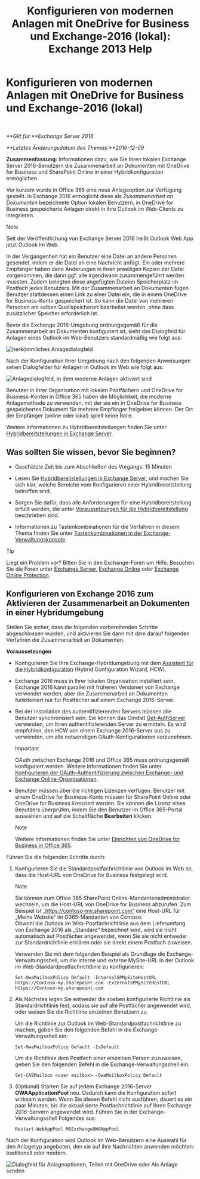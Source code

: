 ﻿---
title: 'Konfigurieren von modernen Anlagen mit OneDrive for Business und Exchange-2016 (lokal): Exchange 2013 Help'
TOCTitle: Konfigurieren von modernen Anlagen mit OneDrive for Business und Exchange-2016 (lokal)
ms:assetid: 799518aa-7cfe-4708-92ee-98057ff168f5
ms:mtpsurl: https://technet.microsoft.com/de-de/library/Mt589761(v=EXCHG.150)
ms:contentKeyID: 70319586
ms.date: 01/03/2018
mtps_version: v=EXCHG.150
ms.translationtype: HT
---

# Konfigurieren von modernen Anlagen mit OneDrive for Business und Exchange-2016 (lokal)

 

_**Gilt für:**Exchange Server 2016_

_**Letztes Änderungsdatum des Themas:**2016-12-09_

**Zusammenfassung:** Informationen dazu, wie Sie Ihren lokalen Exchange Server 2016-Benutzern die Zusammenarbeit an Dokumenten mit OneDrive for Business und SharePoint Online in einer Hybridkonfiguration ermöglichen.

Vor kurzem wurde in Office 365 eine neue Anlageoption zur Verfügung gestellt. In Exchange 2016 ermöglicht diese als *Zusammenarbeit an Dokumenten* bezeichnete Option lokalen Benutzern, in OneDrive for Business gespeicherte Anlagen direkt in ihre Outlook im Web-Clients zu integrieren.


> [!NOTE]
> Seit der Veröffentlichung von Exchange Server 2016 heißt Outlook Web App jetzt Outlook im Web.



In der Vergangenheit hat ein Benutzer eine Datei an andere Personen gesendet, indem er die Datei an eine Nachricht anfügt. Ein oder mehrere Empfänger haben dann Änderungen in ihren jeweiligen Kopien der Datei vorgenommen, die dann ggf. alle irgendwann zusammengeführt werden mussten. Zudem belegten diese angefügten Dateien Speicherplatz im Postfach jedes Benutzers. Mit der Zusammenarbeit an Dokumenten fügen Benutzer stattdessen einen Link zu einer Datei ein, die in einem OneDrive for Business-Konto gespeichert ist. So kann die Datei von mehreren Personen am selben Quellspeicherort bearbeitet werden, ohne dass zusätzlicher Speicher erforderlich ist.

Bevor die Exchange 2016-Umgebung ordnungsgemäß für die Zusammenarbeit an Dokumenten konfiguriert ist, sieht das Dialogfeld für Anlagen eines Outlook im Web-Benutzers standardmäßig wie folgt aus:

![herkömmliches Anlagedialogfeld](images/Mt589761.f8c74d70-42f9-48c6-b263-ce6cef8591a8(EXCHG.150).png "herkömmliches Anlagedialogfeld")

Nach der Konfiguration Ihrer Umgebung nach den folgenden Anweisungen sehen Dialogfelder für Anlagen in Outlook im Web wie folgt aus:

![Anlagedialogfeld, in dem moderne Anlagen aktiviert sind](images/Mt589761.89eeae65-ce3a-4c47-b57e-db734a1de95b(EXCHG.150).png "Anlagedialogfeld, in dem moderne Anlagen aktiviert sind")

Benutzer in Ihrer Organisation mit lokalen Postfächern und OneDrive for Business-Konten in Office 365 haben die Möglichkeit, die moderne Anlagemethode zu verwenden, mit der sie ein in OneDrive for Business gespeichertes Dokument für mehrere Empfänger freigeben können. Der Ort der Empfänger (online oder lokal) spielt keine Rolle.

Weitere Informationen zu Hybridbereitstellungen finden Sie unter [Hybridbereitstellungen in Exchange Server](exchange-server-hybrid-deployments-exchange-2013-help.md).

## Was sollten Sie wissen, bevor Sie beginnen?

  - Geschätzte Zeit bis zum Abschließen des Vorgangs: 15 Minuten

  - Lesen Sie [Hybridbereitstellungen in Exchange Server](exchange-server-hybrid-deployments-exchange-2013-help.md), und machen Sie sich klar, welche Bereiche vom Konfigurieren einer Hybridbereitstellung betroffen sind.

  - Sorgen Sie dafür, dass alle Anforderungen für eine Hybridbereitstellung erfüllt werden, die unter [Voraussetzungen für die Hybridbereitstellung](hybrid-deployment-prerequisites-exchange-2013-help.md) beschrieben sind.

  - Informationen zu Tastenkombinationen für die Verfahren in diesem Thema finden Sie unter [Tastenkombinationen in der Exchange-Verwaltungskonsole](https://technet.microsoft.com/de-de/library/jj150484\(v=exchg.150\)).


> [!TIP]
> Liegt ein Problem vor? Bitten Sie in den Exchange-Foren um Hilfe. Besuchen Sie die Foren unter <A href="https://go.microsoft.com/fwlink/p/?linkid=60612">Exchange Server</A>, <A href="https://go.microsoft.com/fwlink/p/?linkid=267542">Exchange Online</A> oder <A href="https://go.microsoft.com/fwlink/p/?linkid=285351">Exchange Online Protection</A>.



## Konfigurieren von Exchange 2016 zum Aktivieren der Zusammenarbeit an Dokumenten in einer Hybridumgebung

Stellen Sie sicher, dass die folgenden vorbereitenden Schritte abgeschlossen wurden, und aktivieren Sie dann mit dem darauf folgenden Verfahren die Zusammenarbeit an Dokumenten.

**Voraussetzungen**

  - Konfigurieren Sie Ihre Exchange-Hybridumgebung mit dem [Assistent für die Hybridkonfiguration](hybrid-configuration-wizard-exchange-2013-help.md) (Hybrid Configuration Wizard, HCW).

  - Exchange 2016 muss in Ihrer lokalen Organisation installiert sein. Exchange 2016 kann parallel mit früheren Versionen von Exchange verwendet werden, aber die Zusammenarbeit an Dokumenten funktioniert nur für Postfächer auf einem Exchange 2016-Server.

  - Bei der Installation des authentifizierenden Servers müssen alle Benutzer synchronisiert sein. Sie können das Cmdlet [Get-AuthServer](https://technet.microsoft.com/de-de/library/jj218613\(v=exchg.150\)) verwenden, um Ihren authentifizierenden Server zu ermitteln. Es wird empfohlen, den HCW von einem Exchange 2016-Server aus zu verwenden, um alle notwendigen OAuth-Konfigurationen vorzunehmen.
    

    > [!IMPORTANT]
    > OAuth zwischen Exchange 2016 und Office 365 muss ordnungsgemäß konfiguriert werden. Weitere Informationen finden Sie unter <A href="https://technet.microsoft.com/de-de/library/dn594521(v=exchg.150)">Konfigurieren der OAuth-Authentifizierung zwischen Exchange- und Exchange Online-Organisationen</A>.



  - Benutzer müssen über die richtigen Lizenzen verfügen. Benutzer mit einem OneDrive for Business-Konto müssen für SharePoint Online oder OneDrive for Business lizenziert werden. Sie können die Lizenz eines Benutzers überprüfen, indem Sie den Benutzer im Office 365-Portal auswählen und auf die Schaltfläche **Bearbeiten** klicken.
    

    > [!NOTE]
    > Weitere Informationen finden Sie unter <A href="http://go.microsoft.com/fwlink/p/?linkid=627455">Einrichten von OneDrive for Business in Office 365</A>.



Führen Sie die folgenden Schritte durch:

1.  Konfigurieren Sie die Standardpostfachrichtlinie von Outlook im Web so, dass die Host-URL von OneDrive for Business festgelegt wird.
    

    > [!NOTE]
    > Sie können zum Office 365 SharePoint Online-Mandantenadministrator wechseln, um die Host-URL von OneDrive for Business abzurufen. Zum Beispiel ist „https://contoso-my.sharepoint.com“ eine Host-URL für „Meine Website“ im O365-Mandanten von Contoso.<BR>Obwohl die Outlook im Web-Postfachrichtlinie aus dem Lieferumfang von Exchange 2016 als „Standard“ bezeichnet wird, wird sie nicht automatisch auf Postfächer angewendet, wenn Sie sie nicht entweder zur Standardrichtlinie erklären oder sie direkt einem Postfach zuweisen.

    
    Verwenden Sie mit dem folgenden Beispiel als Grundlage die Exchange-Verwaltungsshell, um die interne und externe MySite-URL in der Outlook im Web-Standardpostfachrichtlinie zu konfigurieren:
    
        Set-OwaMailboxPolicy Default -InternalSPMySiteHostURL https://Contoso-my.sharepoint.com -ExternalSPMySiteHostURL https://Contoso-my.sharepoint.com

2.  Als Nächstes legen Sie entweder die soeben konfigurierte Richtlinie als Standardrichtlinie fest, sodass sie auf alle Postfächer angewendet wird, oder weisen Sie die Richtlinie einzelnen Benutzern zu.
    
    Um die Richtlinie zur Outlook im Web-Standardpostfachrichtlinie zu machen, geben Sie den folgenden Befehl in die Exchange-Verwaltungsshell ein:
    
        Set-OwaMailboxPolicy Default -IsDefault 
    
    Um die Richtlinie dem Postfach einer einzelnen Person zuzuweisen, geben Sie den folgenden Befehl in die Exchange-Verwaltungsshell ein:
    
        Set-CASMailbox <user mailbox> -OwaMailboxPolicy Default

3.  (Optional) Starten Sie auf jedem Exchange 2016-Server **OWAApplicationPool** neu. Dadurch kann die Konfiguration sofort wirksam werden. Wenn Sie diesen Befehl nicht ausführen, dauert es ein paar Minuten, bis die aktualisierte Postfachrichtlinie auf Ihren Exchange 2016-Servern angewendet wird. Führen Sie in der Exchange-Verwaltungsshell Folgendes aus:
    
        Restart-WebAppPool MSExchangeOWAAppPool

Nach der Konfiguration wird Outlook im Web-Benutzern eine Auswahl für den Anlagetyp angeboten, den sie auf ihre Nachrichten anwenden möchten: traditionell oder modern.

![Dialogfeld für Anlageoptionen, Teilen mit OneDrive oder Als Anlage senden](images/Mt589761.7d2f27c2-3638-479a-a577-029ac61e7d95(EXCHG.150).png "Dialogfeld für Anlageoptionen, Teilen mit OneDrive oder Als Anlage senden")

